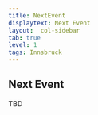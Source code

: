 ```yaml
---
title: NextEvent
displaytext: Next Event
layout:  col-sidebar
tab: true
level: 1
tags: Innsbruck
---
```


## Next Event

TBD
